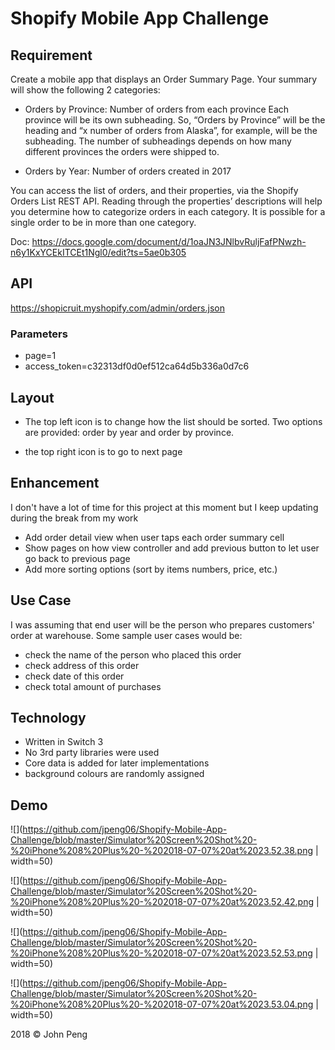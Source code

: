# Shopify Mobile App Challenge  

## Requirement 

Create a mobile app that displays an Order Summary Page. Your summary will show the following 2 categories:

- Orders by Province: Number of orders from each province
Each province will be its own subheading. So, “Orders by Province” will be the heading and “x number of orders from Alaska”, for example, will be the subheading. The number of subheadings depends on how many different provinces the orders were shipped to.

- Orders by Year: Number of orders created in 2017

You can access the list of orders, and their properties, via the Shopify Orders List REST API. Reading through the properties’ descriptions will help you determine how to categorize orders in each category. It is possible for a single order to be in more than one category.

Doc: https://docs.google.com/document/d/1oaJN3JNlbvRuljFafPNwzh-n6y1KxYCEkITCEt1Ngl0/edit?ts=5ae0b305

## API

https://shopicruit.myshopify.com/admin/orders.json

### Parameters  

* page=1
* access_token=c32313df0d0ef512ca64d5b336a0d7c6



## Layout

- The top left icon is to change how the list should be sorted. Two options are provided: order by year and order by province.

- the top right icon is to go to next page

## Enhancement 

I don't have a lot of time for this project at this moment but I keep updating during the break from my work

- Add order detail view when user taps each order summary cell
- Show pages on how view controller and add previous button to let user go back to previous page
- Add more sorting options (sort by items numbers, price, etc.)

## Use Case

I was assuming that end user will be the person who prepares customers' order at warehouse. Some sample user cases would be:
- check the name of the person who placed this order
- check address of this order
- check date of this order
- check total amount of purchases  

## Technology

- Written in Switch 3 
- No 3rd party libraries were used
- Core data is added for later implementations 
- background colours are randomly assigned 

## Demo

![](https://github.com/jpeng06/Shopify-Mobile-App-Challenge/blob/master/Simulator%20Screen%20Shot%20-%20iPhone%208%20Plus%20-%202018-07-07%20at%2023.52.38.png | width=50)

![](https://github.com/jpeng06/Shopify-Mobile-App-Challenge/blob/master/Simulator%20Screen%20Shot%20-%20iPhone%208%20Plus%20-%202018-07-07%20at%2023.52.42.png | width=50)

![](https://github.com/jpeng06/Shopify-Mobile-App-Challenge/blob/master/Simulator%20Screen%20Shot%20-%20iPhone%208%20Plus%20-%202018-07-07%20at%2023.52.53.png | width=50)

![](https://github.com/jpeng06/Shopify-Mobile-App-Challenge/blob/master/Simulator%20Screen%20Shot%20-%20iPhone%208%20Plus%20-%202018-07-07%20at%2023.53.04.png | width=50)

2018 © John Peng
